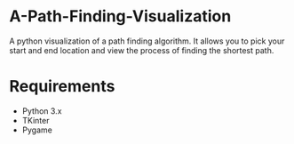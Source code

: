 # A-Path-Finding-Visualization
A python visualization of a path finding algorithm. It allows you to pick your start and end location and view the process of finding the shortest path.

# Requirements
- Python 3.x
- TKinter
- Pygame
